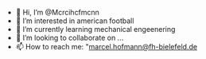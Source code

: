 - 👋 Hi, I’m @Mcrcihcfmcnn
- 👀 I’m interested in american football
- 🌱 I’m currently learning mechanical engeenering
- 💞️ I’m looking to collaborate on ...
- 📫 How to reach me: "marcel.hofmann@fh-bielefeld.de

<!---
Mcrcihcfmcnn/Mcrcihcfmcnn is a ✨ special ✨ repository because its `README.md` (this file) appears on your GitHub profile.
You can click the Preview link to take a look at your changes.
--->
